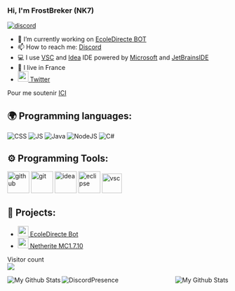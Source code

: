 ### Hi, I'm FrostBreker (NK7)

[![discord](https://discord.com/widget?id=830547170980921346&theme=dark)](https://discord.gg/QHqYVuBpF4)
- 🔭 I’m currently working on [EcoleDirecte BOT](https://ecole-directe-site.herokuapp.com/)
- 📫 How to reach me: [Discord](https://discord.gg/QHqYVuBpF4)
- 💻 I use [VSC](https://code.visualstudio.com/) and [Idea](https://www.jetbrains.com/fr-fr/idea/) IDE powered by [Microsoft](https://visualstudio.microsoft.com/fr/) and [JetBrainsIDE](https://www.jetbrains.com/fr-fr/)
- 🥖 I live in France
- [<img src="https://zupimages.net/up/19/34/5qd1.png" width="24"/> Twitter](https://twitter.com/FrostBreker)

Pour me soutenir [ICI](https://www.paypal.com/paypalme/frostbrekerdev)


## 🌍 Programming languages:
<p>
  <img alt="CSS" src="https://img.shields.io/badge/-CSS-00A6FF?style=flat-square&logo=css3&logoColor=white" />
  <img alt="JS" src="https://img.shields.io/badge/-Javascript-FFEE00?style=flat-square&logo=javascript&logoColor=black" />
  <img alt="Java" src="https://img.shields.io/badge/-Java-EA770A?style=flat-square&logo=&logoColor=lightblueg" />
  <img alt="NodeJS" src="https://img.shields.io/badge/-NodeJS-43853D?style=flat-square&logo=Node.js&logoColor=white" />
  <img alt="C#" src="https://img.shields.io/badge/-CSharp-B900FF?style=flat-radius&logo=&logoColor=lightblueg" />
</p>

## ⚙️ Programming Tools:
<p>
  <img alt="github" width="50px" src="https://raw.githubusercontent.com/coderjojo/coderjojo/master/img/github.svg"/>
    <img alt="git" width="50px" src="https://upload.wikimedia.org/wikipedia/commons/thumb/3/3f/Git_icon.svg/97px-Git_icon.svg.png"/ >
  <img alt="idea" width="50px" src="https://zupimages.net/up/21/20/5wyw.png"/>
    <img alt="eclipse" width="50px" src="https://zupimages.net/up/21/20/j81o.png"/>
    <img alt="vsc" width="45px" src="https://zupimages.net/up/21/07/wp8q.png"/>
</p>
  
## 🚩 Projects:
- [<img src="https://zupimages.net/up/21/20/npla.png" width="24"/> EcoleDirecte Bot](https://github.com/FrostBreker/EDBot)
- [<img src="https://zupimages.net/up/21/20/x2gt.png" width="24"/> Netherite MC1.7.10](https://github.com/FrostBreker/Netherite-1.7.10)


<p align="left"> 
  Visitor count<br>
  <img src="https://profile-counter.glitch.me/FrostBreker/count.svg" />
</p>

<img align="left" alt="My Github Stats" src="https://my-card-stats.vercel.app/api/top-langs/?username=FrostBreker&langs_count=8&count_private=true&show_icons=true&theme=radical&hide_border=true&layout=compact" />
<img align="right" alt="My Github Stats" src="https://github-readme-stats.vercel.app/api?username=FrostBreker&count_private=true&show_icons=true&theme=radical&hide_border=true" />
<img align="center" alt="DiscordPresence" src="http://panel.nk7.ovh:5000/presence/284792282249428993" />
